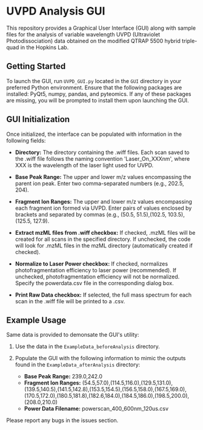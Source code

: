 # UVPD Analysis GUI

This repository provides a Graphical User Interface (GUI) along with sample files for the analysis of variable wavelength UVPD (Ultraviolet Photodissociation) data obtained on the modified QTRAP 5500 hybrid triple-quad in the Hopkins Lab.

## Getting Started

To launch the GUI, run `UVPD_GUI.py` located in the `GUI` directory in your preferred Python environment. Ensure that the following packages are installed: PyQt5, numpy, pandas, and pyteomics. If any of these packages are missing, you will be prompted to install them upon launching the GUI.

## GUI Initialization

Once initialized, the interface can be populated with information in the following fields:

- **Directory:** The directory containing the .wiff files. Each scan saved to the .wiff file follows the naming convention 'Laser_On_XXXnm', where XXX is the wavelength of the laser light used for UVPD.

- **Base Peak Range:** The upper and lower m/z values encompassing the parent ion peak. Enter two comma-separated numbers (e.g., 202.5, 204).

- **Fragment Ion Ranges:** The upper and lower m/z values encompassing each fragment ion formed via UVPD. Enter pairs of values enclosed by brackets and separated by commas (e.g., (50.5, 51.5),(102.5, 103.5),(125.5, 127.9).

- **Extract mzML files from .wiff checkbox:** If checked, .mzML files will be created for all scans in the specified directory. If unchecked, the code will look for .mzML files in the mzML directory (automatically created if checked).

- **Normalize to Laser Power checkbox:** If checked, normalizes photofragmentation efficiency to laser power (recommended). If unchecked, photofragmentation efficiency will not be normalized. Specify the powerdata.csv file in the corresponding dialog box.

- **Print Raw Data checkbox:** If selected, the full mass spectrum for each scan in the .wiff file will be printed to a .csv.

## Example Usage

Same data is provided to demonsate the GUI's utility:

1. Use the data in the `ExampleData_beforeAnalysis` directory.
2. Populate the GUI with the following information to mimic the outputs found in the `ExampleData_afterAnalysis` directory:

   - **Base Peak Range:** 239.0,242.0
   - **Fragment Ion Ranges:** (54.5,57.0),(114.5,116.0),(129.5,131.0),(139.5,140.5),(141.5,142.8),(153.5,154.5),(156.5,158.0),(167.5,169.0),(170.5,172.0),(180.5,181.8),(182.6,184.0),(184.5,186.0),(198.5,200.0),(208.0,210.0)
   - **Power Data Filename:** powerscan_400_600nm_120us.csv

Please report any bugs in the issues section.
